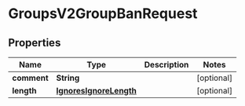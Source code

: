 
# GroupsV2GroupBanRequest

## Properties
Name | Type | Description | Notes
------------ | ------------- | ------------- | -------------
**comment** | **String** |  |  [optional]
**length** | [**IgnoresIgnoreLength**](IgnoresIgnoreLength.md) |  |  [optional]



